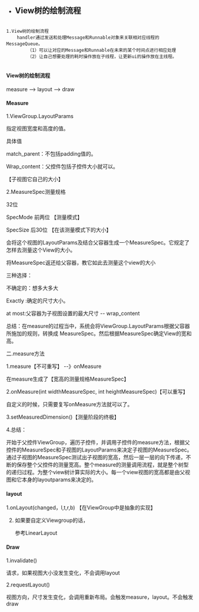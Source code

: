 
- ##  View树的绘制流程

```

1.View树的绘制流程
    handler通过发送和处理Message和Runnable对象来关联相对应线程的MessageQueue。
		（1）可以让对应的Message和Runnable在未来的某个时间点进行相应处理
		（2）让自己想要处理的耗时操作放在子线程，让更新ui的操作放在主线程。
		

```

#### View树的绘制流程

measure --> layout --> draw



#### Measure

1.ViewGroup.LayoutParams



指定视图宽度和高度的值。

具体值

match_parent：不包括padding值的。

Wrap_content：父控件包括子控件大小就可以。

【子视图它自己的大小】



2.MeasureSpec测量规格

32位

SpecMode  前两位 【测量模式】

SpecSize 	后30位 【在该测量模式下的大小】



会将这个视图的LayoutParams及结合父容器生成一个MeasureSpec。它规定了怎样去测量这个View的大小。

将MeasureSpec返还给父容器，教它如此去测量这个view的大小



三种选择：

不确定的：想多大多大

Exactly :确定的尺寸大小。

at most:父容器为子视图设置的最大尺寸 -- wrap_content



总结：在measure的过程当中，系统会将ViewGroup.LayoutParams根据父容器所施加的规则，转换成 MeasureSpec。然后根据MeasureSpec确定View的宽和高。



二.measure方法

1.measure【不可重写】 --》onMeasure

在measure生成了【宽高的测量规格MeasureSpec】



2.onMeasure(int widthMeasureSpec, int heightMeasureSpec)【可以重写】

自定义的时候，只需要复写onMeasure方法就可以了。



3.setMeasuredDimension()【测量阶段的终极】



4.总结：

​	开始于父控件ViewGroup，遍历子控件，并调用子控件的measure方法，根据父控件的MeasureSpec和子视图的LayoutParams来决定子视图的MeasureSpec。通过子视图的MeasureSpec测试出子视图的宽高，然后一层一层的向下传递，不断的保存整个父控件的测量宽高。整个measure的测量调用流程，就是整个树型的递归过程。为整个view树计算实际的大小。每一个view视图的宽高都是由父视图和它本身的layoutparams来决定的。



#### layout

1.onLayout(changed，l,t,r,b)  【在ViewGroup中是抽象的实现】



2. 如果要自定义Viewgroup的话，

   参考LinearLayout



#### Draw

1.invalidate()

请求，如果视图大小没发生变化，不会调用layout



2.requestLayout()

视图方向，尺寸发生变化，会调用重新布局。会触发measure，layout。不会触发draw

